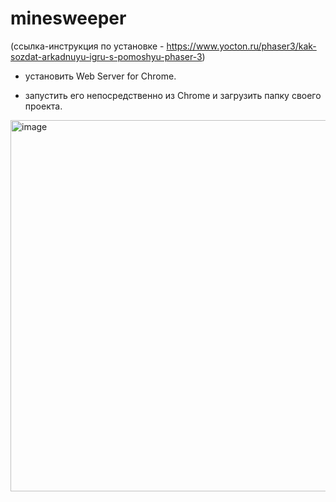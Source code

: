 # minesweeper

(ссылка-инструкция по установке - https://www.yocton.ru/phaser3/kak-sozdat-arkadnuyu-igru-s-pomoshyu-phaser-3)

- установить Web Server for Chrome.

- запустить его непосредственно из Chrome и загрузить папку своего проекта. 

 <img width="594" alt="image" src="https://user-images.githubusercontent.com/90146349/222832289-b205456b-46a8-408d-94fa-d542ed5a108d.png">
